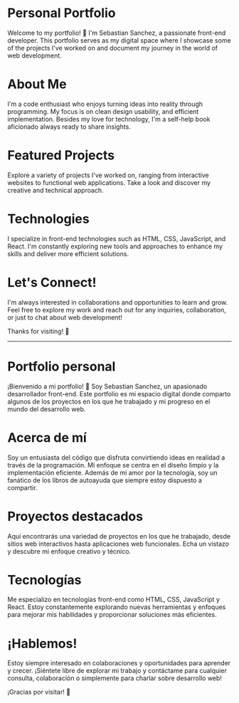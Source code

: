 # Personal Portfolio
Welcome to my portfolio! 👋 I'm Sebastian Sanchez, a passionate front-end developer. This portfolio serves as my digital space where I showcase some of the projects I've worked on and document my journey in the world of web development.

# About Me
I'm a code enthusiast who enjoys turning ideas into reality through programming. My focus is on clean design usability, and efficient implementation. Besides my love for technology, I'm a self-help book aficionado always ready to share insights.

# Featured Projects
Explore a variety of projects I've worked on, ranging from interactive websites to functional web applications. Take a look and discover my creative and technical approach.

# Technologies
I specialize in front-end technologies such as HTML, CSS, JavaScript, and React. I'm constantly exploring new tools and approaches to enhance my skills and deliver more efficient solutions.

# Let's Connect!
I'm always interested in collaborations and opportunities to learn and grow. Feel free to explore my work and reach out for any inquiries, collaboration, or just to chat about web development!

Thanks for visiting! 🚀

-------------
# Portfolio personal
¡Bienvenido a mi portfolio! 👋 Soy Sebastian Sanchez, un apasionado desarrollador front-end. Este portfolio es mi espacio digital donde comparto algunos de los proyectos en los que he trabajado y mi progreso en el mundo del desarrollo web.

# Acerca de mí
Soy un entusiasta del código que disfruta convirtiendo ideas en realidad a través de la programación. Mi enfoque se centra en el diseño limpio y la implementación eficiente. Además de mi amor por la tecnología, soy un fanático de los libros de autoayuda que siempre estoy dispuesto a compartir.

# Proyectos destacados
Aquí encontrarás una variedad de proyectos en los que he trabajado, desde sitios web interactivos hasta aplicaciones web funcionales. Echa un vistazo y descubre mi enfoque creativo y técnico.

# Tecnologías
Me especializo en tecnologías front-end como HTML, CSS, JavaScript y React. Estoy constantemente explorando nuevas herramientas y enfoques para mejorar mis habilidades y proporcionar soluciones más eficientes.

# ¡Hablemos!
Estoy siempre interesado en colaboraciones y oportunidades para aprender y crecer. ¡Siéntete libre de explorar mi trabajo y contáctame para cualquier consulta, colaboración o simplemente para charlar sobre desarrollo web!

¡Gracias por visitar! 🚀